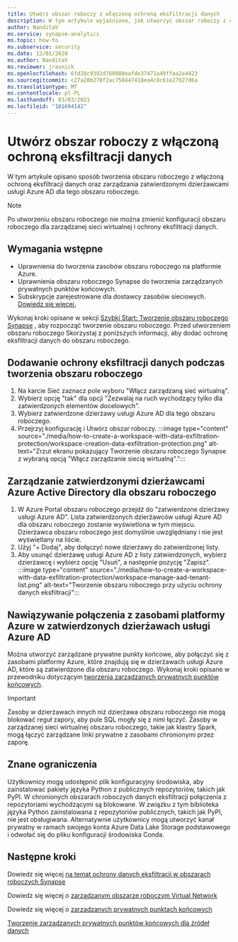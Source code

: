 ```yaml
---
title: Utwórz obszar roboczy z włączoną ochroną eksfiltracji danych
description: W tym artykule wyjaśniono, jak utworzyć obszar roboczy z ochroną danych eksfiltracji w usłudze Azure Synapse Analytics
author: NanditaV
ms.service: synapse-analytics
ms.topic: how-to
ms.subservice: security
ms.date: 12/01/2020
ms.author: NanditaV
ms.reviewer: jrasnick
ms.openlocfilehash: 6fd28c9392d760888eafde37471a49ffaa2e4423
ms.sourcegitcommit: c27a20b278f2ac758447418ea4c8c61e27927d6a
ms.translationtype: MT
ms.contentlocale: pl-PL
ms.lasthandoff: 03/03/2021
ms.locfileid: "101694142"
---
```

# <a name="create-a-workspace-with-data-exfiltration-protection-enabled"></a>Utwórz obszar roboczy z włączoną ochroną eksfiltracji danych
W tym artykule opisano sposób tworzenia obszaru roboczego z włączoną ochroną eksfiltracji danych oraz zarządzania zatwierdzonymi dzierżawcami usługi Azure AD dla tego obszaru roboczego.

>[!Note]
>Po utworzeniu obszaru roboczego nie można zmienić konfiguracji obszaru roboczego dla zarządzanej sieci wirtualnej i ochrony eksfiltracji danych.

## <a name="prerequisites"></a>Wymagania wstępne
- Uprawnienia do tworzenia zasobów obszaru roboczego na platformie Azure.
- Uprawnienia obszaru roboczego Synapse do tworzenia zarządzanych prywatnych punktów końcowych.
- Subskrypcje zarejestrowane dla dostawcy zasobów sieciowych. [Dowiedz się więcej.](../../azure-resource-manager/management/resource-providers-and-types.md)

Wykonaj kroki opisane w sekcji [Szybki Start: Tworzenie obszaru roboczego Synapse](../quickstart-create-workspace.md) , aby rozpocząć tworzenie obszaru roboczego. Przed utworzeniem obszaru roboczego Skorzystaj z poniższych informacji, aby dodać ochronę eksfiltracji danych do obszaru roboczego.

## <a name="add-data-exfiltration-protection-when-creating-your-workspace"></a>Dodawanie ochrony eksfiltracji danych podczas tworzenia obszaru roboczego
1. Na karcie Sieć zaznacz pole wyboru "Włącz zarządzaną sieć wirtualną".
1. Wybierz opcję "tak" dla opcji "Zezwalaj na ruch wychodzący tylko dla zatwierdzonych elementów docelowych".
1. Wybierz zatwierdzone dzierżawy usługi Azure AD dla tego obszaru roboczego.
1. Przejrzyj konfigurację i Utwórz obszar roboczy.
:::image type="content" source="./media/how-to-create-a-workspace-with-data-exfiltration-protection/workspace-creation-data-exfiltration-protection.png" alt-text="Zrzut ekranu pokazujący Tworzenie obszaru roboczego Synapse z wybraną opcją &quot;Włącz zarządzanie siecią wirtualną&quot;.":::

## <a name="manage-approved-azure-active-directory-tenants-for-the-workspace"></a>Zarządzanie zatwierdzonymi dzierżawcami Azure Active Directory dla obszaru roboczego
1. W Azure Portal obszaru roboczego przejdź do "zatwierdzone dzierżawy usługi Azure AD". Lista zatwierdzonych dzierżawców usługi Azure AD dla obszaru roboczego zostanie wyświetlona w tym miejscu. Dzierżawca obszaru roboczego jest domyślnie uwzględniany i nie jest wyświetlany na liście.
1. Użyj "+ Dodaj", aby dołączyć nowe dzierżawy do zatwierdzonej listy.
1. Aby usunąć dzierżawę usługi Azure AD z listy zatwierdzonych, wybierz dzierżawcę i wybierz opcję "Usuń", a następnie pozycję "Zapisz".
:::image type="content" source="./media/how-to-create-a-workspace-with-data-exfiltration-protection/workspace-manage-aad-tenant-list.png" alt-text="Tworzenie obszaru roboczego przy użyciu ochrony danych eksfiltracji":::


## <a name="connecting-to-azure-resources-in-approved-azure-ad-tenants"></a>Nawiązywanie połączenia z zasobami platformy Azure w zatwierdzonych dzierżawach usługi Azure AD

Można utworzyć zarządzane prywatne punkty końcowe, aby połączyć się z zasobami platformy Azure, które znajdują się w dzierżawach usługi Azure AD, które są zatwierdzone dla obszaru roboczego. Wykonaj kroki opisane w przewodniku dotyczącym [tworzenia zarządzanych prywatnych punktów końcowych](./how-to-create-managed-private-endpoints.md).

>[!IMPORTANT]
>Zasoby w dzierżawach innych niż dzierżawa obszaru roboczego nie mogą blokować reguł zapory, aby pule SQL mogły się z nimi łączyć. Zasoby w zarządzanej sieci wirtualnej obszaru roboczego, takie jak klastry Spark, mogą łączyć zarządzane linki prywatne z zasobami chronionymi przez zaporę.

## <a name="known-limitations"></a>Znane ograniczenia
Użytkownicy mogą udostępnić plik konfiguracyjny środowiska, aby zainstalować pakiety języka Python z publicznych repozytoriów, takich jak PyPI. W chronionych obszarach roboczych danych eksfiltracji połączenia z repozytoriami wychodzącymi są blokowane. W związku z tym biblioteka języka Python zainstalowana z repozytoriów publicznych, takich jak PyPI, nie jest obsługiwana. Alternatywnie użytkownicy mogą utworzyć kanał prywatny w ramach swojego konta Azure Data Lake Storage podstawowego i odwołać się do pliku konfiguracji środowiska Conda. 
  
## <a name="next-steps"></a>Następne kroki

Dowiedz się więcej [na temat ochrony danych eksfiltracji w obszarach roboczych Synapse](./workspace-data-exfiltration-protection.md)

Dowiedz się więcej o [zarządzanym obszarze roboczym Virtual Network](./synapse-workspace-managed-vnet.md)

Dowiedz się więcej o [zarządzanych prywatnych punktach końcowych](./synapse-workspace-managed-private-endpoints.md)

[Tworzenie zarządzanych prywatnych punktów końcowych dla źródeł danych](./how-to-create-managed-private-endpoints.md)
